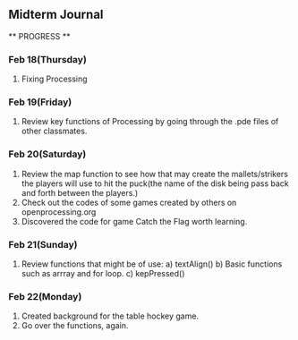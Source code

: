## Midterm Journal 
** PROGRESS ** 
### Feb 18(Thursday)
1. Fixing Processing
### Feb 19(Friday)
1. Review key functions of Processing by going through the .pde files of other classmates. 
### Feb 20(Saturday)
1. Review the map function to see how that may create the mallets/strikers the players will use to hit the puck(the name of the disk being pass back and forth between the players.)
2. Check out the codes of some games created by others on openprocessing.org
3. Discovered the code for game Catch the Flag worth learning. 
### Feb 21(Sunday)
1. Review functions that might be of use:
   a) textAlign()
   b) Basic functions such as arrray and for loop.
   c) kepPressed()
### Feb 22(Monday)
1. Created background for the table hockey game.
2. Go over the functions, again. 

